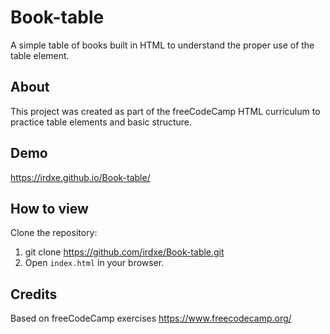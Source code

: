 # Book-table

A simple table of books built in HTML to understand the proper use of the table element.

## About

This project was created as part of the freeCodeCamp HTML curriculum to practice table elements and basic structure.

## Demo

https://irdxe.github.io/Book-table/

## How to view

Clone the repository:
1. git clone https://github.com/irdxe/Book-table.git
2. Open `index.html` in your browser.

## Credits

Based on freeCodeCamp exercises https://www.freecodecamp.org/

